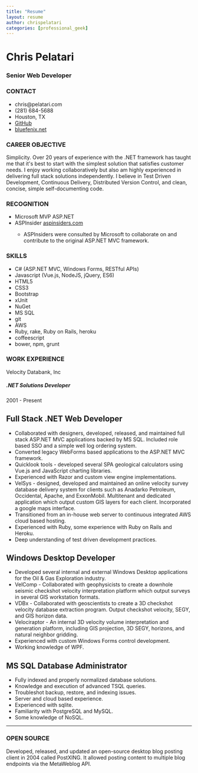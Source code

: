 ```yaml
---
title: "Resume"
layout: resume
author: chrispelatari
categories: [professional_geek]
---
```


<h1 class="text-center border-bottom">Chris Pelatari</h1>
<h3 class="text-center">Senior Web Developer</h3>

<div class="row">
  <div class="col-4 border-right">
  <div id="contact">
    <h3 class="text-right">CONTACT</h3>
    <ul class="list-unstyled text-right">
      <li>chris@pelatari.com <i class="fas fa-envelope"></i></li>
      <li>(281) 684-5688 <i class="fas fa-phone"></i></li>
      <li>Houston, TX <i class="fas fa-map-marker-alt"></i></li>
      <li><a href="https://github.com/ChrisPelatari">GitHub <i class="fab fa-github"></i></a></li>
      <li><a href="https://bluefenix.net">bluefenix.net <i class="fas fa-link"></i></a></li>
    </ul>
  </div>
    <h3 class="text-right">CAREER OBJECTIVE</h3>
    <p class="list-group-item list-group-item-dark">Simplicity. Over 20 years of experience with the .NET framework has taught me that it's best to start with the simplest solution that satisfies customer needs. I enjoy working collaboratively but also am highly experienced in delivering full stack solutions independently. I believe in Test Driven Development, Continuous Delivery, Distributed Version Control, and clean, concise, simple self-documenting code.</p>
    <h3 class="text-right">RECOGNITION</h3>
    <ul class="text-right list-group list-group-flush">
      <li class="list-group-item list-group-item-dark">Microsoft MVP ASP.NET</li>
      <li class="list-group-item list-group-item-dark">ASPInsider <a href="https://aspinsiders.com">aspinsiders.com</a></li>
      <ul class="list-unstyled">
        <li>ASPInsiders were consulted by Microsoft to collaborate on and contribute to the original ASP.NET MVC framework.</li>
      </ul>
    </ul>          
    <h3 class="text-right">SKILLS</h3>
    <ul class="text-right list-group list-group-flush">
      <li class="list-group-item list-group-item-dark">C# (ASP.NET MVC, Windows Forms, RESTful APIs)</li>
      <li class="list-group-item list-group-item-dark">Javascript (Vue.js, NodeJS, jQuery, ES6)</li>
      <li class="list-group-item list-group-item-dark">HTML5</li>
      <li class="list-group-item list-group-item-dark">CSS3</li>
      <li class="list-group-item list-group-item-dark">Bootstrap</li>
      <li class="list-group-item list-group-item-dark">xUnit</li>
      <li class="list-group-item list-group-item-dark">NuGet</li>
      <li class="list-group-item list-group-item-dark">MS SQL</li>
      <li class="list-group-item list-group-item-dark">git</li>
      <li class="list-group-item list-group-item-dark">AWS</li>
      <li class="list-group-item list-group-item-dark">Ruby, rake, Ruby on Rails, heroku</li>
      <li class="list-group-item list-group-item-dark">coffeescript</li>
      <li class="list-group-item list-group-item-dark">bower, npm, grunt</li>
    </ul>
  </div>
  <div class="col">
    <h3>WORK EXPERIENCE</h3>
    <div class="card bg-light">
      <div class="card-header">Velocity Databank, Inc</div>
      <div class="card-body">
        <h5 class="card-title">.NET Solutions Developer</h5>
        <p class="card-text">2001 - Present</p>
      </div>
    </div>
    <h2>Full Stack .NET Web Developer</h2>
    <ul>
      <li>Collaborated with designers, developed, released, and maintained full stack ASP.NET MVC applications backed by MS SQL. Included role based SSO and a simple well log ordering system. </li>
      <li>Converted legacy WebForms based applications to the ASP.NET MVC framework. </li>
      <li>Quicklook tools - developed several SPA geological calculators using Vue.js and JavaScript charting libraries. </li>
      <li>Experienced with Razor and custom view engine implementations. </li>
      <li>VelSys - designed, developed and maintained an online velocity survey database delivery system for clients such as Anadarko Petroleum, Occidental, Apache, and ExxonMobil. Multitenant and dedicated application which output custom GIS layers for each client. Incorporated a google maps interface. </li>
      <li>Transitioned from an in-house web server to continuous integrated AWS cloud based hosting. </li>
      <li>Experienced with Ruby, some experience with Ruby on Rails and Heroku. </li>
      <li>Deep understanding of test driven development practices. </li>
    </ul>
    <h2>Windows Desktop Developer</h2>
    <ul>
      <li>Developed several internal and external Windows Desktop applications for the Oil & Gas Exploration industry. </li>
      <li>VelComp - Collaborated with geophysicists to create a downhole seismic checkshot velocity interpretation platform which output surveys  in several GIS workstation formats. </li>
      <li>VDBx - Collaborated with geoscientists to create a 3D checkshot velocity database extraction program. Output checkshot velocity, SEGY, and GIS horizon data.</li>
      <li>Velociraptor - An internal 3D velocity volume interpretation and generation platform, including GIS projection, 3D SEGY, horizons, and natural neighbor gridding. </li>
      <li>Experienced with custom Windows Forms control development.</li>
      <li>Working knowledge of WPF. </li>
    </ul>
    <h2>MS SQL Database Administrator</h2>
    <ul>
      <li>Fully indexed and properly normalized database solutions. </li>
      <li>Knowledge and execution of advanced TSQL queries. </li>
      <li>Troubleshot backup, restore, and indexing issues. </li>
      <li>Server and cloud based experience. </li>
      <li>Experienced with sqlite. </li>
      <li>Familiarity with PostgreSQL and MySQL. </li>
      <li>Some knowledge of NoSQL. </li>
    </ul>
    <hr>
    <h3>OPEN SOURCE</h3>
    <p>Developed, released, and updated an open-source desktop blog posting client in 2004 called PostXING. It allowed posting content to multiple blog endpoints via the MetaWeblog API. </p>
</div>